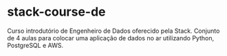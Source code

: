 # stack-course-de

Curso introdutório de Engenheiro de Dados oferecido pela Stack. Conjunto de 4 aulas para colocar uma aplicação de dados no ar utilizando Python, PostgreSQL e AWS.
